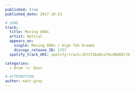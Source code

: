 ```yaml
---
published: true
published_date: 2017-10-23

# SONG
track:
  title: Moving 808s
  artist: Optical
  appears_on:
    single: Moving 808s / High Tek Dreams
    discogs_release_ID: 1757
  spotify_track_URI: spotify:track:2kYZlbbxBzx7mLdRARQl7K

categories:
  - Drum 'n' Bass

# ATTRIBUTION
author: matt-grey
---
```

